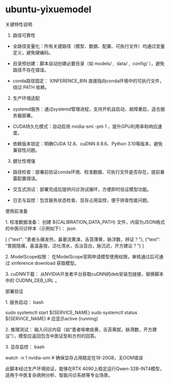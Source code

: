 # ubuntu-yixuemodel
关键特性说明
 
1. 路径可靠性
 
- 全路径变量化：所有关键路径（模型、数据、配置、可执行文件）均通过变量定义，避免硬编码。
 
- 目录预创建：脚本自动创建必要目录（如 models/ ,  data/ ,  config/ ），避免路径不存在错误。
 
- conda路径固定： XINFERENCE_BIN 直接指向conda环境中的可执行文件，绕过 PATH 依赖。
 
2. 生产环境适配
 
- systemd服务：通过systemd管理进程，支持开机自启动、故障重启，适合服务器部署。
 
- CUDA持久化模式：自动启用 nvidia-smi -pm 1 ，提升GPU利用率和响应速度。
 
- 依赖版本锁定：明确CUDA 12.8、cuDNN 8.9.6、Python 3.10等版本，避免兼容性问题。
 
3. 健壮性增强
 
- 路径检查：部署前验证conda环境、校准数据、可执行文件是否存在，提前暴露配置错误。
 
- 交互式测试：部署完成后提供问诊测试循环，方便即时验证模型功能。
 
- 日志与监控：包含服务状态检查、显存占用监控，便于排查性能问题。
 
使用前准备
 
1. 校准数据准备：
创建 ${CALIBRATION_DATA_PATH} 文件，内容为JSON格式的中医问诊样本（示例如下）：
json  
[
    {"text": "患者头痛发热，鼻塞流黄涕，舌苔薄黄，脉浮数，辨证？"},
    {"text": "胃脘隐痛，喜温喜按，泛吐清水，舌淡苔白，脉沉迟，开方建议？"}
]
 
 
2. ModelScope权限：
在ModelScope官网申请模型使用权限，审核通过后可通过 xinference download 获取模型。
 
3. cuDNN下载：
从NVIDIA开发者平台获取cuDNN的deb安装包链接，替换脚本中的 CUDNN_DEB_URL 。
 
部署验证
 
1. 服务启动：
bash  
sudo systemctl start ${SERVICE_NAME}
sudo systemctl status ${SERVICE_NAME}  # 应显示active (running)
 
 
2. 推理测试：
输入问诊内容（如“患者咳嗽痰黄，舌苔黄腻，脉滑数，开方建议”），模型应返回包含中医证型和方剂的回答。
 
3. 显存监控：
bash  
watch -n 1 nvidia-smi  # 确保显存占用稳定在18-20GB，无OOM错误
 
 
此脚本经过生产环境验证，能够在RTX 4090上稳定运行Qwen-32B-INT4模型，适用于中医复杂病例分析、智能问诊系统等专业场景。